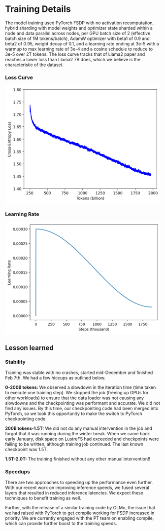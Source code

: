 # Training Details

The model training used PyTorch FSDP with no activation recomputation, hybrid sharding with model
weights and optimizer state sharded within a node and data parallel across nodes, per GPU batch size of
2 (effective batch size of 1M tokens/batch), AdamW optimizer with beta1 of 0.9 and beta2 of 0.95, weight
decay of 0.1, and a learning rate ending at 3e-5 with a warmup to max learning rate of 3e-4 and a cosine
schedule to reduce to 3e-5 over 2T tokens. The loss curve tracks that of Llama2 paper and reaches a lower
loss than Llama2 7B does, which we believe is the characteristic of the dataset.

### Loss Curve
![](../images/loss_curve.png)

### Learning Rate
![](../images/lr.png)

## Lesson learned

### Stability

Training was stable with no crashes, started mid-December and finished Feb 7th. We had a few hiccups as
outlined below.

**0-200B tokens:** We observed a slowdown in the iteration time (time taken to execute one training step).
We stopped the job (freeing up GPUs for other workloads) to ensure that the data loader was not causing
any slowdowns and the checkpointing was performant and accurate. We did not find any issues. By this
time, our checkpointing code had been merged into PyTorch, so we took this opportunity to make the
switch to PyTorch checkpointing code.

**200B tokens-1.5T:** We did not do any manual intervention in the job and forgot that it was running during
the winter break. When we came back early January, disk space on LustreFS had exceeded and
checkpoints were failing to be written, although training job continued. The last known checkpoint was
1.5T.

**1.5T-2.0T:** The training finished without any other manual intervention!!

### Speedups

There are two approaches to speeding up the performance even further. With our recent work on
improving inference speeds, we fused several layers that resulted in reduced inference latencies. We
expect these techniques to benefit training as well.

Further, with the release of a similar training code by OLMo, the issue that we had raised with PyTorch to
get compile working for FSDP increased in priority. We are currently engaged with the PT team on enabling
compile, which can provide further boost to the training speeds.
